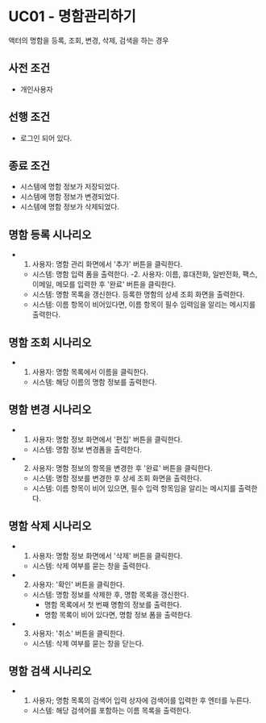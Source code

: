 # UC01 - 명함관리하기
액터의 명함을 등록, 조회, 변경, 삭제, 검색을 하는 경우 
## 사전 조건
- 개인사용자

## 선행 조건
- 로그인 되어 있다.

## 종료 조건
- 시스템에 명함 정보가 저장되었다.
- 시스템에 명함 정보가 변경되었다.
- 시스템에 명함 정보가 삭제되었다.
  
## 명함 등록 시나리오
- 1. 사용자: 명함 관리 화면에서 '추가' 버튼을 클릭한다.
   - 시스템: 명함 입력 폼을 출력한다.
-2. 사용자: 이름, 휴대전화, 일반전화, 팩스, 이메일, 메모를 입력한 후 '완료' 버튼을 클릭한다.
   - 시스템: 명함 목록을 갱신한다. 등록한 명함의 상세 조회 화면을 출력한다.
   - 시스템: 이름 항목이 비어있다면, 이름 항목이 필수 입력임을 알리는 메시지를 출력한다.

## 명함 조회 시나리오
- 1. 사용자: 명함 목록에서 이름을 클릭한다.
   - 시스템: 해당 이름의 명함 정보를 출력한다.
   
## 명함 변경 시나리오
- 1. 사용자: 명함 정보 화면에서 '편집' 버튼을 클릭한다.
   - 시스템: 명함 정보 변경폼을 출력한다.
- 2. 사용자: 명함 정보의 항목을 변경한 후 '완료' 버튼을 클릭한다.
   - 시스템: 명함 정보를 변경한 후 상세 조회 화면을 출력한다.
   - 시스템: 이름 항목이 비어 있으면, 필수 입력 항목임을 알리는 메시지를 출력한다.
   
## 명함 삭제 시나리오
- 1. 사용자: 명함 정보 화면에서 '삭제' 버튼을 클릭한다.
   - 시스템: 삭제 여부를 묻는 창을 출력한다.
- 2. 사용자: '확인' 버튼을 클릭한다.
   - 시스템: 명함 정보를 삭제한 후, 명함 목록을 갱신한다.
       - 명함 목록에서 첫 번째 명함의 정보를 출력한다.
       - 명함 목록이 비어 있다면, 명함 정보 폼을 출력한다.
- 3. 사용자: '취소' 버튼을 클릭한다.
   - 시스템: 삭제 여부를 묻는 창을 닫는다.
   
## 명함 검색 시나리오
- 1. 사용자; 명함 목록의 검색어 입력 상자에 검색어를 입력한 후 엔터를 누른다.
   - 시스템: 해당 검색어를 포함하는 이름 목록을 출력한다.